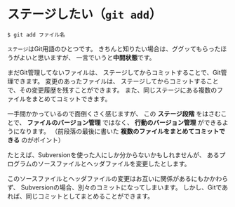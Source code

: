 # ステージしたい（``git add``）

```console
$ git add ファイル名
```

``ステージ``はGit用語のひとつです。
きちんと知りたい場合は、ググッてもらったほうがよいと思いますが、
一言でいうと**中間状態**です。

まだGit管理してないファイルは、
ステージしてからコミットすることで、Git管理できます。
変更のあったファイルは、
ステージしてからコミットすることで、その変更履歴を残すことができます。
また、同じステージにある複数のファイルをまとめてコミットできます。

一手間かかっているので面倒くさく感じますが、
この **ステージ段階** をはさむことで、
**ファイルのバージョン管理** ではなく、
**行動のバージョン管理** ができるようになります。
（前段落の最後に書いた **複数のファイルをまとめてコミットできる** のがポイント）

たとえば、Subversionを使った人にしか分からないかもしれませんが、
あるプログラムのソースファイルとヘッダファイルを変更したとします。

このソースファイルとヘッダファイルの変更はお互いに関係があるにもかかわらず、
Subversionの場合、別々のコミットになってしまいます。
しかし、Gitであれば、同じコミットとしてまとめることができます。
